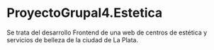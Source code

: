 # ProyectoGrupal4.Estetica
Se trata del desarrollo Frontend de una web de centros de estética y servicios de belleza de la ciudad de La Plata.
